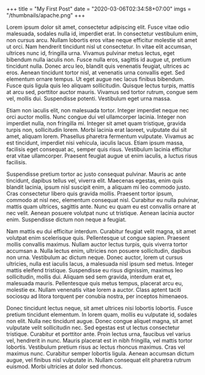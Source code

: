 +++
title = "My First Post"
date = "2020-03-06T02:34:58+07:00"
imgs = "/thumbnails/apache.png"
+++

Lorem ipsum dolor sit amet, consectetur adipiscing elit. Fusce vitae odio malesuada, sodales nulla id, imperdiet erat. In consectetur vestibulum enim, non cursus arcu. Nullam lobortis eros vitae neque efficitur molestie sit amet ut orci. Nam hendrerit tincidunt nisl ut consectetur. In vitae elit accumsan, ultrices nunc id, fringilla urna. Vivamus pulvinar metus lectus, eget bibendum nulla iaculis non. Fusce nulla eros, sagittis id augue ut, pretium tincidunt nulla. Donec arcu leo, blandit quis venenatis feugiat, ultrices ac eros. Aenean tincidunt tortor nisl, at venenatis urna convallis eget. Sed elementum ornare tempus. Ut eget augue nec lacus finibus bibendum. Fusce quis ligula quis leo aliquam sollicitudin. Quisque lectus turpis, mattis at arcu sed, porttitor auctor mauris. Vivamus sed tortor rutrum, congue sem vel, mollis dui. Suspendisse potenti. Vestibulum eget urna massa.

Etiam non iaculis elit, non malesuada tortor. Integer imperdiet neque nec orci auctor mollis. Nunc congue dui vel ullamcorper lacinia. Integer non imperdiet nulla, non fringilla mi. Integer sit amet quam tristique, gravida turpis non, sollicitudin lorem. Morbi lacinia erat laoreet, vulputate dui sit amet, aliquam lorem. Phasellus pharetra fermentum vulputate. Vivamus ac est tincidunt, imperdiet nisi vehicula, iaculis lacus. Etiam ipsum massa, facilisis eget consequat ac, semper quis risus. Vestibulum lacinia efficitur erat vitae ullamcorper. Praesent feugiat augue ut enim iaculis, a luctus risus facilisis.

Suspendisse pretium tortor ac justo consequat pulvinar. Mauris ac ante tincidunt, dapibus tellus vel, viverra elit. Maecenas egestas, enim quis blandit lacinia, ipsum nisl suscipit enim, a aliquam mi leo commodo justo. Cras consectetur libero quis gravida mollis. Praesent tortor ipsum, commodo at nisl nec, elementum consequat nisl. Curabitur eu nulla pulvinar, mattis quam ultrices, sagittis ante. Nunc eu quam eu est convallis ornare at nec velit. Aenean posuere volutpat nunc ut tristique. Aenean lacinia auctor enim. Suspendisse dictum non neque a feugiat.

Nam mattis eu dui efficitur interdum. Curabitur feugiat velit magna, sit amet volutpat enim scelerisque quis. Pellentesque ut congue sapien. Praesent mollis convallis maximus. Nullam auctor lectus turpis, quis viverra tortor accumsan a. Nulla lectus enim, ultricies non posuere sollicitudin, dapibus non urna. Vestibulum ac dictum neque. Donec auctor, lorem ut cursus ultricies, nulla est iaculis lacus, a malesuada nisl ipsum sed metus. Integer mattis eleifend tristique. Suspendisse eu risus dignissim, maximus leo sollicitudin, mollis dui. Aliquam sed sem gravida, interdum erat et, malesuada mauris. Pellentesque quis metus tempus, placerat arcu eu, molestie ex. Nullam venenatis vitae lorem a auctor. Class aptent taciti sociosqu ad litora torquent per conubia nostra, per inceptos himenaeos.

Donec tincidunt lectus neque, sit amet ultrices nisi lobortis lobortis. Fusce pretium tincidunt elementum. In lorem quam, mollis eu vulputate id, sodales non elit. Nulla nec tincidunt augue. Donec congue aliquet magna, sit amet vulputate velit sollicitudin nec. Sed egestas est ut lectus consectetur tristique. Curabitur et porttitor ante. Proin lectus urna, faucibus vel varius vel, hendrerit in nunc. Mauris placerat est in nibh fringilla, vel mattis tortor lobortis. Vestibulum pretium risus ac lectus rhoncus maximus. Cras vel maximus nunc. Curabitur semper lobortis ligula. Aenean accumsan dictum augue, vel finibus nisl vulputate in. Nullam consequat elit pharetra rutrum euismod. Morbi ultricies at dolor sed rhoncus. 